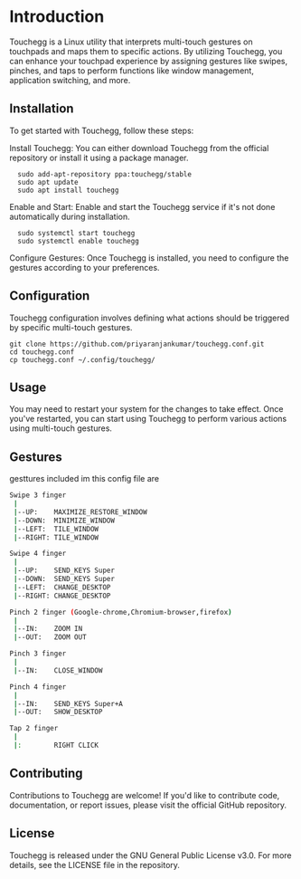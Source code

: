 # Introduction

Touchegg is a Linux utility that interprets multi-touch gestures on touchpads and maps them to specific actions. By utilizing Touchegg, you can enhance your touchpad experience by assigning gestures like swipes, pinches, and taps to perform functions like window management, application switching, and more.

## Installation

To get started with Touchegg, follow these steps:

Install Touchegg: You can either download Touchegg from the official repository or install it using a package manager.

```
  sudo add-apt-repository ppa:touchegg/stable
  sudo apt update
  sudo apt install touchegg
```

Enable and Start: Enable and start the Touchegg service if it's not done automatically during installation.

```
  sudo systemctl start touchegg
  sudo systemctl enable touchegg
```

Configure Gestures: Once Touchegg is installed, you need to configure the gestures according to your preferences.

## Configuration

Touchegg configuration involves defining what actions should be triggered by specific multi-touch gestures.

``` 
git clone https://github.com/priyaranjankumar/touchegg.conf.git
cd touchegg.conf
cp touchegg.conf ~/.config/touchegg/
```

## Usage

You may need to restart your system for the changes to take effect. Once you've restarted, you can start using Touchegg to perform various actions using multi-touch gestures.

## Gestures

gesttures included im this config file are

```bash
Swipe 3 finger
 |
 |--UP:    MAXIMIZE_RESTORE_WINDOW
 |--DOWN:  MINIMIZE_WINDOW
 |--LEFT:  TILE_WINDOW
 |--RIGHT: TILE_WINDOW

Swipe 4 finger
 |
 |--UP:    SEND_KEYS Super
 |--DOWN:  SEND_KEYS Super
 |--LEFT:  CHANGE_DESKTOP
 |--RIGHT: CHANGE_DESKTOP

Pinch 2 finger (Google-chrome,Chromium-browser,firefox)
 |
 |--IN:    ZOOM IN
 |--OUT:   ZOOM OUT

Pinch 3 finger
 |
 |--IN:    CLOSE_WINDOW

Pinch 4 finger
 |
 |--IN:    SEND_KEYS Super+A
 |--OUT:   SHOW_DESKTOP

Tap 2 finger
 |
 |:        RIGHT CLICK

```

## Contributing

Contributions to Touchegg are welcome! If you'd like to contribute code, documentation, or report issues, please visit the official GitHub repository.

## License

Touchegg is released under the GNU General Public License v3.0. For more details, see the LICENSE file in the repository.
